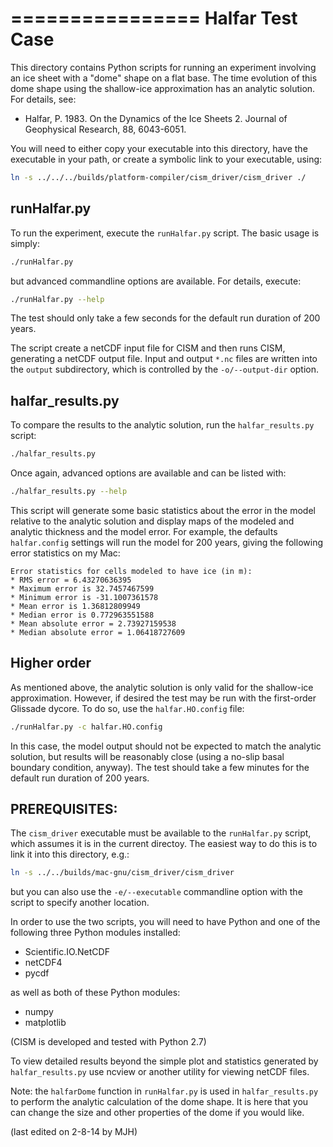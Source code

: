================
Halfar Test Case
================

This directory contains Python scripts for running an experiment involving an
ice sheet with a "dome" shape on a flat base.  The time evolution of this dome
shape using the shallow-ice approximation has an analytic solution.  For
details, see: 
* Halfar, P. 1983. On the Dynamics of the Ice Sheets 2.  Journal of Geophysical
  Research, 88, 6043-6051.

You will need to either copy your executable into this directory, have the
executable in your path, or create a symbolic link to your executable, using:

```sh
ln -s ../../../builds/platform-compiler/cism_driver/cism_driver ./
```

runHalfar.py
---------
To run the experiment, execute the `runHalfar.py` script.  The basic usage is
simply:

```sh
./runHalfar.py
```

but advanced commandline options are available.  For details, execute:

```sh
./runHalfar.py --help
```

The test should only take a few seconds for the default run duration of 200
years.

The script create a netCDF input file for CISM and then runs CISM, generating a
netCDF output file.  Input and output `*.nc` files are written into the
`output` subdirectory, which is controlled by the `-o/--output-dir` option.


halfar_results.py
-----------------

To compare the results to the analytic solution, run the `halfar_results.py`
script:

```sh
./halfar_results.py
```

Once again, advanced options are available and can be listed with:

```sh
./halfar_results.py --help
```

This script will generate some basic statistics about the error in the model
relative to the analytic solution and display maps of the modeled and analytic
thickness and the model error.  For example, the defaults `halfar.config`
settings will run the model for 200 years, giving the following error
statistics on my Mac:

```
Error statistics for cells modeled to have ice (in m):
* RMS error = 6.43270636395
* Maximum error is 32.7457467599
* Minimum error is -31.1007361578
* Mean error is 1.36812809949
* Median error is 0.772963551588
* Mean absolute error = 2.73927159538
* Median absolute error = 1.06418727609
```


Higher order
------------

As mentioned above, the analytic solution is only valid for the shallow-ice
approximation.  However, if desired the test may be run with the first-order
Glissade dycore.  To do so, use the `halfar.HO.config` file:

```sh
./runHalfar.py -c halfar.HO.config
```

In this case, the model output should not be expected to match the analytic
solution, but results will be reasonably close (using a no-slip basal boundary
condition, anyway).  The test should take a few minutes for the default run
duration of 200 years.


PREREQUISITES:
--------------

The `cism_driver` executable must be available to the `runHalfar.py` script, which 
assumes it is in the current directoy.  The easiest way to do this is to link it 
into this directory, e.g.:

```sh
ln -s ../../builds/mac-gnu/cism_driver/cism_driver
```

but you can also use the `-e/--executable` commandline option with the script
to specify another location.

In order to use the two scripts, you will need to have Python and one of the
following three Python modules installed:
* Scientific.IO.NetCDF
* netCDF4
* pycdf

as well as both of these Python modules:
*  numpy
*  matplotlib

(CISM is developed and tested with Python 2.7)

To view detailed results beyond the simple plot and statistics generated by 
`halfar_results.py` use ncview or another utility for viewing netCDF files.

Note: the `halfarDome` function in  `runHalfar.py` is used in `halfar_results.py`
to perform the analytic calculation of the dome shape.  It is here that you can
change the size and other properties of the dome if you would like.

(last edited on 2-8-14 by MJH)
